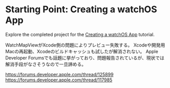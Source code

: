 # Starting Point: Creating a watchOS App

Explore the completed project for the [Creating a watchOS App](https://developer.apple.com/tutorials/swiftui/creating-a-watchOS-app) tutorial.

WatchMapViewがXcode側の問題によりプレビュー失敗する。
Xcodeや開発用Macの再起動、Xcodeのビルドキャッシュも試したが解消されない。
Apple Developer Forumsでも話題に挙がっており、問題報告されているが、現状では解消手段がなさそうなので一旦諦める。

https://forums.developer.apple.com/thread/125899
https://forums.developer.apple.com/thread/117985

